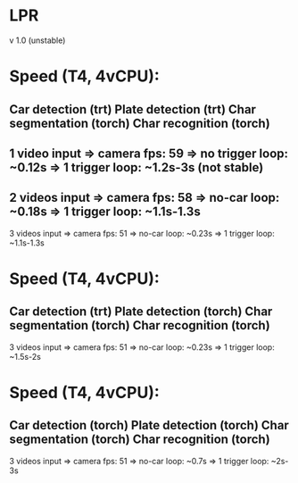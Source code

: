 # LPR

v 1.0 (unstable)

# Speed (T4, 4vCPU):
Car detection (trt)
Plate detection (trt)
Char segmentation (torch)
Char recognition (torch)
------------------------------
1 video input
=> camera fps: 59
=> no trigger loop: ~0.12s
=> 1 trigger loop: ~1.2s-3s (not stable)
------------------------------
2 videos input
=> camera fps: 58
=> no-car loop: ~0.18s
=> 1 trigger loop: ~1.1s-1.3s
------------------------------
3 videos input
=> camera fps: 51
=> no-car loop: ~0.23s
=> 1 trigger loop: ~1.1s-1.3s


# Speed (T4, 4vCPU):
Car detection (trt)
Plate detection (torch)
Char segmentation (torch)
Char recognition (torch)
------------------------------
3 videos input
=> camera fps: 51
=> no-car loop: ~0.23s
=> 1 trigger loop: ~1.5s-2s

# Speed (T4, 4vCPU):
Car detection (torch)
Plate detection (torch)
Char segmentation (torch)
Char recognition (torch)
------------------------------
3 videos input
=> camera fps: 51
=> no-car loop: ~0.7s
=> 1 trigger loop: ~2s-3s